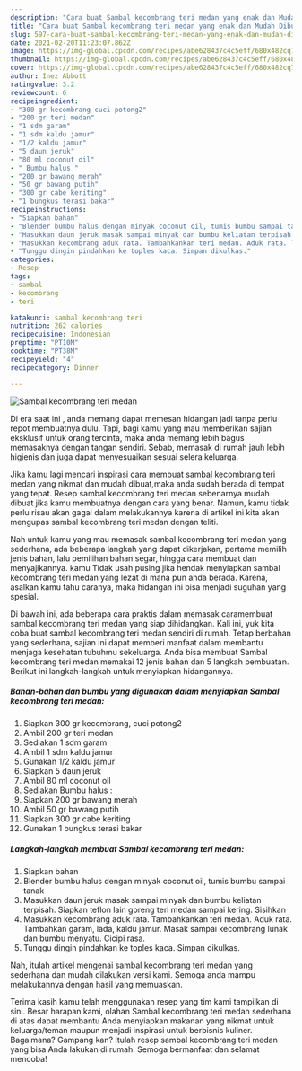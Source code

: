 ```yaml
---
description: "Cara buat Sambal kecombrang teri medan yang enak dan Mudah Dibuat"
title: "Cara buat Sambal kecombrang teri medan yang enak dan Mudah Dibuat"
slug: 597-cara-buat-sambal-kecombrang-teri-medan-yang-enak-dan-mudah-dibuat
date: 2021-02-20T11:23:07.862Z
image: https://img-global.cpcdn.com/recipes/abe628437c4c5eff/680x482cq70/sambal-kecombrang-teri-medan-foto-resep-utama.jpg
thumbnail: https://img-global.cpcdn.com/recipes/abe628437c4c5eff/680x482cq70/sambal-kecombrang-teri-medan-foto-resep-utama.jpg
cover: https://img-global.cpcdn.com/recipes/abe628437c4c5eff/680x482cq70/sambal-kecombrang-teri-medan-foto-resep-utama.jpg
author: Inez Abbott
ratingvalue: 3.2
reviewcount: 6
recipeingredient:
- "300 gr kecombrang cuci potong2"
- "200 gr teri medan"
- "1 sdm garam"
- "1 sdm kaldu jamur"
- "1/2 kaldu jamur"
- "5 daun jeruk"
- "80 ml coconut oil"
- " Bumbu halus "
- "200 gr bawang merah"
- "50 gr bawang putih"
- "300 gr cabe keriting"
- "1 bungkus terasi bakar"
recipeinstructions:
- "Siapkan bahan"
- "Blender bumbu halus dengan minyak coconut oil, tumis bumbu sampai tanak"
- "Masukkan daun jeruk masak sampai minyak dan bumbu keliatan terpisah. Siapkan teflon lain goreng teri medan sampai kering. Sisihkan"
- "Masukkan kecombrang aduk rata. Tambahkankan teri medan. Aduk rata. Tambahkan garam, lada, kaldu jamur. Masak sampai kecombrang lunak dan bumbu menyatu. Cicipi rasa."
- "Tunggu dingin pindahkan ke toples kaca. Simpan dikulkas."
categories:
- Resep
tags:
- sambal
- kecombrang
- teri

katakunci: sambal kecombrang teri 
nutrition: 262 calories
recipecuisine: Indonesian
preptime: "PT10M"
cooktime: "PT38M"
recipeyield: "4"
recipecategory: Dinner

---
```



![Sambal kecombrang teri medan](https://img-global.cpcdn.com/recipes/abe628437c4c5eff/680x482cq70/sambal-kecombrang-teri-medan-foto-resep-utama.jpg)

Di era  saat ini , anda memang dapat memesan hidangan jadi tanpa perlu repot membuatnya dulu. Tapi, bagi kamu yang mau memberikan sajian eksklusif untuk orang tercinta, maka anda memang lebih bagus memasaknya dengan tangan sendiri. Sebab, memasak di rumah jauh lebih higienis dan juga dapat menyesuaikan sesuai selera keluarga.

Jika kamu lagi mencari inspirasi cara membuat sambal kecombrang teri medan yang nikmat dan mudah dibuat,maka anda sudah berada di tempat yang tepat. Resep sambal kecombrang teri medan  sebenarnya mudah dibuat jika kamu membuatnya dengan cara yang benar. Namun, kamu tidak perlu risau akan gagal dalam melakukannya 
karena di artikel ini kita akan mengupas sambal kecombrang teri medan dengan teliti.  



Nah untuk kamu yang mau memasak sambal kecombrang teri medan yang sederhana, ada beberapa langkah yang dapat dikerjakan, pertama memilih jenis bahan, lalu pemilihan bahan segar, hingga cara membuat dan menyajikannya. kamu Tidak usah pusing jika hendak menyiapkan sambal kecombrang teri medan yang lezat di mana pun anda berada. Karena, asalkan kamu  tahu caranya, maka hidangan ini bisa menjadi suguhan yang spesial.

Di bawah ini, ada beberapa cara praktis  dalam memasak caramembuat sambal kecombrang teri medan yang siap dihidangkan. Kali ini, yuk kita coba buat sambal kecombrang teri medan sendiri di rumah. Tetap berbahan yang sederhana, sajian ini dapat memberi manfaat dalam membantu menjaga kesehatan tubuhmu sekeluarga. Anda bisa membuat Sambal kecombrang teri medan memakai 12 jenis bahan dan 5 langkah pembuatan. Berikut ini langkah-langkah untuk menyiapkan hidangannya.

<!--inarticleads1-->

##### Bahan-bahan dan bumbu yang digunakan dalam menyiapkan Sambal kecombrang teri medan:

1. Siapkan 300 gr kecombrang, cuci potong2
1. Ambil 200 gr teri medan
1. Sediakan 1 sdm garam
1. Ambil 1 sdm kaldu jamur
1. Gunakan 1/2 kaldu jamur
1. Siapkan 5 daun jeruk
1. Ambil 80 ml coconut oil
1. Sediakan  Bumbu halus :
1. Siapkan 200 gr bawang merah
1. Ambil 50 gr bawang putih
1. Siapkan 300 gr cabe keriting
1. Gunakan 1 bungkus terasi bakar




<!--inarticleads2-->

##### Langkah-langkah membuat Sambal kecombrang teri medan:

1. Siapkan bahan
1. Blender bumbu halus dengan minyak coconut oil, tumis bumbu sampai tanak
1. Masukkan daun jeruk masak sampai minyak dan bumbu keliatan terpisah. Siapkan teflon lain goreng teri medan sampai kering. Sisihkan
1. Masukkan kecombrang aduk rata. Tambahkankan teri medan. Aduk rata. Tambahkan garam, lada, kaldu jamur. Masak sampai kecombrang lunak dan bumbu menyatu. Cicipi rasa.
1. Tunggu dingin pindahkan ke toples kaca. Simpan dikulkas.




Nah, itulah artikel mengenai  sambal kecombrang teri medan  yang sederhana dan mudah dilakukan versi kami. Semoga anda mampu melakukannya dengan hasil yang memuaskan. 

Terima kasih kamu telah menggunakan resep yang tim kami tampilkan di sini. Besar harapan kami, olahan  Sambal kecombrang teri medan sederhana di atas dapat membantu Anda menyiapkan makanan yang nikmat untuk keluarga/teman maupun menjadi inspirasi untuk berbisnis kuliner. Bagaimana? Gampang kan? Itulah resep sambal kecombrang teri medan yang bisa Anda lakukan di rumah. Semoga bermanfaat dan selamat mencoba!

